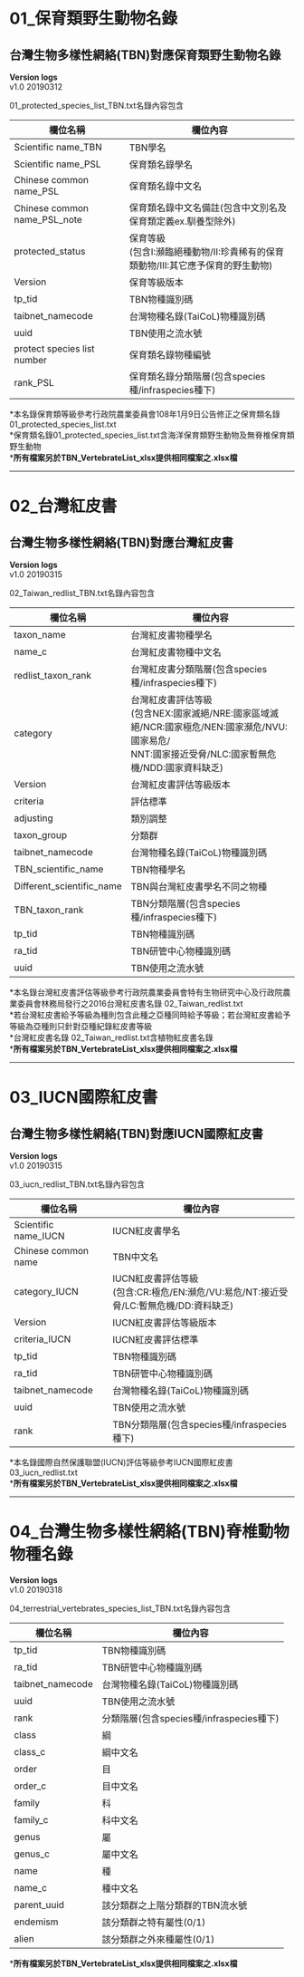 # 01_保育類野生動物名錄
  
## 台灣生物多樣性網絡(TBN)對應保育類野生動物名錄

  **Version logs** <br />
  v1.0 20190312 <br />

  01_protected_species_list_TBN.txt名錄內容包含 <br />
  
欄位名稱| 欄位內容
------------------ | --------------
Scientific name_TBN| TBN學名
Scientific name_PSL| 保育類名錄學名
Chinese common name_PSL|保育類名錄中文名
Chinese common name_PSL_note|保育類名錄中文名備註(包含中文別名及保育類定義ex.馴養型除外)
protected_status|保育等級 <br />(包含I:瀕臨絕種動物/II:珍貴稀有的保育類動物/III:其它應予保育的野生動物)
Version|保育等級版本
tp_tid|TBN物種識別碼
taibnet_namecode|台灣物種名錄(TaiCoL)物種識別碼
uuid|TBN使用之流水號
protect species list number|保育類名錄物種編號
rank_PSL|保育類名錄分類階層(包含species種/infraspecies種下)

  *本名錄保育類等級參考行政院農業委員會108年1月9日公告修正之保育類名錄01_protected_species_list.txt<br />
  *保育類名錄01_protected_species_list.txt含海洋保育類野生動物及無脊椎保育類野生動物<br />
  ***所有檔案另於TBN_VertebrateList_xlsx提供相同檔案之.xlsx檔**

***


# 02_台灣紅皮書
  
## 台灣生物多樣性網絡(TBN)對應台灣紅皮書

  **Version logs** <br />
  v1.0 20190315 <br />

  02_Taiwan_redlist_TBN.txt名錄內容包含 <br />
  
欄位名稱| 欄位內容
------------------ | --------------
taxon_name|台灣紅皮書物種學名
name_c| 台灣紅皮書物種中文名
redlist_taxon_rank|台灣紅皮書分類階層(包含species種/infraspecies種下)
category|台灣紅皮書評估等級 <br />(包含NEX:國家滅絕/NRE:國家區域滅絕/NCR:國家極危/NEN:國家瀕危/NVU:國家易危/<br />NNT:國家接近受脅/NLC:國家暫無危機/NDD:國家資料缺乏)
Version|台灣紅皮書評估等級版本
criteria|評估標準
adjusting|類別調整
taxon_group|分類群
taibnet_namecode|台灣物種名錄(TaiCoL)物種識別碼
TBN_scientific_name|TBN物種學名
Different_scientific_name|TBN與台灣紅皮書學名不同之物種
TBN_taxon_rank|TBN分類階層(包含species種/infraspecies種下)
tp_tid|TBN物種識別碼
ra_tid|TBN研管中心物種識別碼
uuid|TBN使用之流水號

  *本名錄台灣紅皮書評估等級參考行政院農業委員會特有生物研究中心及行政院農業委員會林務局發行之2016台灣紅皮書名錄 02_Taiwan_redlist.txt<br />
  *若台灣紅皮書給予等級為種則包含此種之亞種同時給予等級；若台灣紅皮書給予等級為亞種則只針對亞種紀錄紅皮書等級<br />
  *台灣紅皮書名錄 02_Taiwan_redlist.txt含植物紅皮書名錄<br />
  ***所有檔案另於TBN_VertebrateList_xlsx提供相同檔案之.xlsx檔**

***


# 03_IUCN國際紅皮書
  
## 台灣生物多樣性網絡(TBN)對應IUCN國際紅皮書

  **Version logs** <br />
  v1.0 20190315 <br />

  03_iucn_redlist_TBN.txt名錄內容包含 <br />
  
欄位名稱| 欄位內容
------------------ | --------------
Scientific name_IUCN|IUCN紅皮書學名
Chinese common name|TBN中文名
category_IUCN|IUCN紅皮書評估等級<br />(包含:CR:極危/EN:瀕危/VU:易危/NT:接近受脅/LC:暫無危機/DD:資料缺乏)
Version|IUCN紅皮書評估等級版本
criteria_IUCN|IUCN紅皮書評估標準
tp_tid|TBN物種識別碼
ra_tid|TBN研管中心物種識別碼
taibnet_namecode|台灣物種名錄(TaiCoL)物種識別碼
uuid|TBN使用之流水號
rank|TBN分類階層(包含species種/infraspecies種下)
  
  
  *本名錄國際自然保護聯盟(IUCN)評估等級參考IUCN國際紅皮書03_iucn_redlist.txt<br />
  ***所有檔案另於TBN_VertebrateList_xlsx提供相同檔案之.xlsx檔**


***


# 04_台灣生物多樣性網絡(TBN)脊椎動物物種名錄
  
  **Version logs** <br />
  v1.0 20190318 <br />

  04_terrestrial_vertebrates_species_list_TBN.txt名錄內容包含 <br />
  
欄位名稱| 欄位內容
------------------ | --------------
tp_tid|TBN物種識別碼
ra_tid|TBN研管中心物種識別碼
taibnet_namecode|台灣物種名錄(TaiCoL)物種識別碼
uuid|TBN使用之流水號
rank|分類階層(包含species種/infraspecies種下)
class|綱
class_c|綱中文名
order|目
order_c|目中文名
family|科
family_c|科中文名
genus|屬
genus_c|屬中文名
name|種
name_c|種中文名
parent_uuid|該分類群之上階分類群的TBN流水號
endemism|該分類群之特有屬性(0/1)
alien|該分類群之外來種屬性(0/1)

***所有檔案另於TBN_VertebrateList_xlsx提供相同檔案之.xlsx檔**


  
  
  
  
